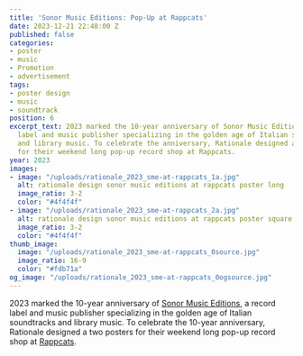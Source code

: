 ```yaml
---
title: 'Sonor Music Editions: Pop-Up at Rappcats'
date: 2023-12-21 22:48:00 Z
published: false
categories:
- poster
- music
- Promotion
- advertisement
tags:
- poster design
- music
- soundtrack
position: 6
excerpt_text: 2023 marked the 10-year anniversary of Sonor Music Editions, a record
  label and music publisher specializing in the golden age of Italian soundtracks
  and library music. To celebrate the anniversary, Rationale designed a two posters
  for their weekend long pop-up record shop at Rappcats.
year: 2023
images:
- image: "/uploads/rationale_2023_sme-at-rappcats_1a.jpg"
  alt: rationale design sonor music editions at rappcats poster long
  image_ratio: 3-2
  color: "#4f4f4f"
- image: "/uploads/rationale_2023_sme-at-rappcats_2a.jpg"
  alt: rationale design sonor music editions at rappcats poster square
  image_ratio: 3-2
  color: "#4f4f4f"
thumb_image:
  image: "/uploads/rationale_2023_sme-at-rappcats_0source.jpg"
  image_ratio: 16-9
  color: "#fdb71a"
og_image: "/uploads/rationale_2023_sme-at-rappcats_0ogsource.jpg"
---
```


2023 marked the 10-year anniversary of [Sonor Music Editions](https://sonormusiceditions.com), a record label and music publisher specializing in the golden age of Italian soundtracks and library music. To celebrate the 10-year anniversary, Rationale designed a two posters for their weekend long pop-up record shop at [Rappcats](https://rappcats.com).